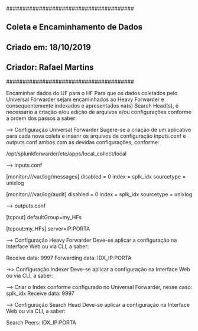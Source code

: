 #######################################
## Coleta e Encaminhamento de Dados ##
## Criado em: 18/10/2019            ##
## Criador: Rafael Martins          ##
#######################################

Encaminhar dados do UF para o HF
Para que os dados coletados pelo Universal Forwarder sejam encaminhados ao Heavy Forwarder e consequentemente indexados e apresentados na(s) Search Head(s), é necessário a criação e/ou edição de arquivos e/ou configurações conforme a ordem dos passos a saber:

--> Configuração Universal Forwarder
Sugere-se a criação de um aplicativo para cada nova coleta e inserir os arquivos de configuração inputs.conf e outputs.conf ambos com as devidas configurações, conforme:

/opt/splunkforwarder/etc/apps/local_collect/local

--> inputs.conf

[monitor:///var/log/messages]
disabled = 0
index = splk_idx
sourcetype = unixlog

[monitor:///var/log/audit]
disabled = 0
index = splk_idx
sourcetype = unixlog

--> outputs.conf

[tcpout]
defaultGroup=my_HFs

[tcpout:my_HFs]
server=IP:PORTA

--> Configuração Heavy Forwarder
Deve-se aplicar a configuração na Interface Web ou via CLI, a saber:
 
Receive data: 9997
Forwarding data: IDX_IP:PORTA

->> Configuração Indexer
Deve-se aplicar a configuração na Interface Web ou via CLI, a saber:

--> Criar o Index conforme configurado no Universal Forwarder, nesse caso: splk_idx
Receive data: 9997

--> Configuração Search Head
Deve-se aplicar a configuração na Interface Web ou via CLI, a saber:

Search Peers:
IDX_IP:PORTA
